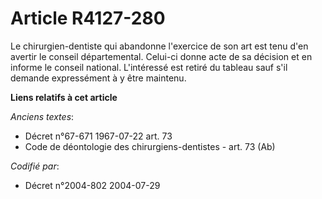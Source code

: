 # Article R4127-280

Le chirurgien-dentiste qui abandonne l'exercice de son art est tenu d'en avertir le conseil départemental. Celui-ci donne
acte de sa décision et en informe le conseil national. L'intéressé est retiré du tableau sauf s'il demande expressément à y
être maintenu.

**Liens relatifs à cet article**

_Anciens textes_:

  - Décret n°67-671 1967-07-22 art. 73
  - Code de déontologie des chirurgiens-dentistes - art. 73 (Ab)

_Codifié par_:

  - Décret n°2004-802 2004-07-29
